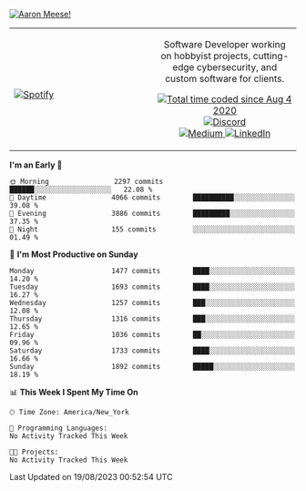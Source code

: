 [![Aaron Meese!](https://user-images.githubusercontent.com/17814535/88975338-a2aabf00-d27f-11ea-963f-8a19608716b4.png)](https://github.com/ajmeese7/readme-ascii "README ASCII")

<!-- Modified from project here: https://github.com/novatorem/novatorem -->
<table width="100%">
  <tr>
  <td width="50%">

&nbsp; <br> [![Spotify](https://ajmeese7.vercel.app/api/spotify)](https://open.spotify.com/user/ajmeese)

  </td>
  <td width="50%">
    <p align="center">
    Software Developer working on hobbyist projects, cutting-edge cybersecurity, and custom software for clients.
    </p>
    <p align="center">
      <a href="https://wakatime.com/@f726891d-3b02-46cd-9b60-e8c59f9e2b14">
        <img src="https://wakatime.com/badge/user/f726891d-3b02-46cd-9b60-e8c59f9e2b14.svg" alt="Total time coded since Aug 4 2020" title="WakaTime" />
      </a>
      <a href="http://link.aaronmeese.com/discord">
        <img src="https://img.shields.io/badge/discord-ajmeese7%234835-369?style=flat-square&logo=discord&logoColor=white&color=purple" alt="Discord" title="Discord">
      </a>
      <br />
      <a href="https://link.aaronmeese.com/medium">
        <img src="https://img.shields.io/badge/medium-ajmeese7-1DB954?style=flat-square&logo=medium&logoColor=white" alt="Medium" title="Medium">
      </a>
      <a href="https://link.aaronmeese.com/linkedin">
        <img src="https://img.shields.io/badge/linkedIn-aaronmeese-1DB954?style=flat-square&logo=linkedin&logoColor=white&color=blue" alt="LinkedIn" title="LinkedIn">
      </a>
    </p>
  </td>

</table>

[//]: <> (The `&nbsp;` is to have Aphelion take up more space)

<!--START_SECTION:waka-->
**I'm an Early 🐤** 

```text
🌞 Morning                2297 commits        ██████░░░░░░░░░░░░░░░░░░░   22.08 % 
🌆 Daytime                4066 commits        ██████████░░░░░░░░░░░░░░░   39.08 % 
🌃 Evening                3886 commits        █████████░░░░░░░░░░░░░░░░   37.35 % 
🌙 Night                  155 commits         ░░░░░░░░░░░░░░░░░░░░░░░░░   01.49 % 
```
📅 **I'm Most Productive on Sunday** 

```text
Monday                   1477 commits        ████░░░░░░░░░░░░░░░░░░░░░   14.20 % 
Tuesday                  1693 commits        ████░░░░░░░░░░░░░░░░░░░░░   16.27 % 
Wednesday                1257 commits        ███░░░░░░░░░░░░░░░░░░░░░░   12.08 % 
Thursday                 1316 commits        ███░░░░░░░░░░░░░░░░░░░░░░   12.65 % 
Friday                   1036 commits        ██░░░░░░░░░░░░░░░░░░░░░░░   09.96 % 
Saturday                 1733 commits        ████░░░░░░░░░░░░░░░░░░░░░   16.66 % 
Sunday                   1892 commits        █████░░░░░░░░░░░░░░░░░░░░   18.19 % 
```


📊 **This Week I Spent My Time On** 

```text
🕑︎ Time Zone: America/New_York

💬 Programming Languages: 
No Activity Tracked This Week

🐱‍💻 Projects: 
No Activity Tracked This Week
```


 Last Updated on 19/08/2023 00:52:54 UTC
<!--END_SECTION:waka-->
